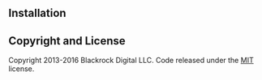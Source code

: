 ## Installation

## Copyright and License

Copyright 2013-2016 Blackrock Digital LLC. Code released under the [MIT](https://github.com/BlackrockDigital/startbootstrap-bare/blob/gh-pages/LICENSE) license.